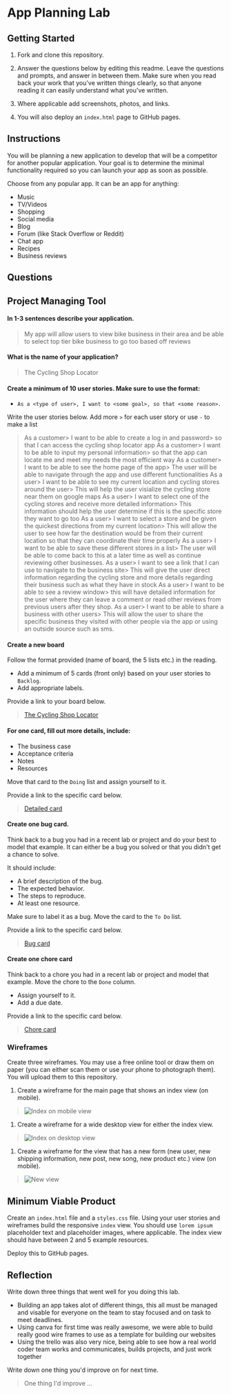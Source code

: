 # App Planning Lab

## Getting Started

1. Fork and clone this repository.

1. Answer the questions below by editing this readme. Leave the questions and prompts, and answer in between them. Make sure when you read back your work that you've written things clearly, so that anyone reading it can easily understand what you've written.

1. Where applicable add screenshots, photos, and links.

1. You will also deploy an `index.html` page to GitHub pages.

## Instructions

You will be planning a new application to develop that will be a competitor for another popular application. Your goal is to determine the minimal functionality required so you can launch your app as soon as possible.

Choose from any popular app. It can be an app for anything:

- Music
- TV/Videos
- Shopping
- Social media
- Blog
- Forum (like Stack Overflow or Reddit)
- Chat app
- Recipes
- Business reviews

## Questions

## Project Managing Tool

#### In 1-3 sentences describe your application.

> My app will allow users to view bike business in their area and be able to select top tier bike business to go too based off reviews

#### What is the name of your application?

> The Cycling Shop Locator

#### Create a minimum of 10 user stories. Make sure to use the format:

- `As a <type of user>, I want to <some goal>, so that <some reason>.`

Write the user stories below. Add more `>` for each user story or use `-` to make a list

> As a customer> I want to be able to create a log in and password> so that I can access the cycling shop locator app
> As a customer> I want to be able to input my personal information> so that the app can locate me and meet my needs the most efficient way
> As a customer> I want to be able to see the home page of the app> The user will be able to navigate through the app and use different functionalities
>As a user> I want to be able to see my current location and cycling stores around the user> This will help the user visialize the cycling store near them on google maps
>As a user> I want to select one of the cycling stores and receive more detailed information> This information should help the user determine if this is the specific store they want to go too
>As a user> I want to select a store and be given the quickest directions from my current location> This will allow the user to see how far the destination would be from their current location so that they can coordinate their time properly
>As a user> I want to be able to save these different stores in a list> The user will be able to come back to this at a later time as well as continue reviewing other  businesses.
>As a user> I want to see a link that I can use to navigate to the business site> This will give the user direct information regarding the cycling store and more details regarding their business such as what they have in stock
>As a user> I want to be able to see a review window> this will have detailed information for the user where they can leave a comment or read other reviews from previous users after they shop.
>As a user> I want to be able to share a business with other users> This will allow the user to share the specific business they visited with other people via the app or using an outside source such as sms.
#### Create a new board

Follow the format provided (name of board, the 5 lists etc.) in the reading.

- Add a minimum of 5 cards (front only) based on your user stories to `Backlog`.
- Add appropriate labels.

Provide a link to your board below.

> [The Cycling Shop Locator](https://trello.com/b/0fpjmbvd/backlog)

#### For one card, fill out more details, include:

- The business case
- Acceptance criteria
- Notes
- Resources

Move that card to the `Doing` list and assign yourself to it.

Provide a link to the specific card below.

> [Detailed card](https://trello.com/c/KMYhQrPi)

#### Create one bug card.

Think back to a bug you had in a recent lab or project and do your best to model that example.
It can either be a bug you solved or that you didn't get a chance to solve.

It should include:

- A brief description of the bug.
- The expected behavior.
- The steps to reproduce.
- At least one resource.

Make sure to label it as a bug. Move the card to the `To Do` list.

Provide a link to the specific card below.

> [Bug card](https://trello.com/c/wMB6WSbi)

#### Create one chore card

Think back to a chore you had in a recent lab or project and model that example. Move the chore to the `Done` column.

- Assign yourself to it.
- Add a due date.

Provide a link to the specific card below.

> [Chore card](https://trello.com/c/PqAUtBzP)

### Wireframes

Create three wireframes. You may use a free online tool or draw them on paper (you can either scan them or use your phone to photograph them). You will upload them to this repository.

1. Create a wireframe for the main page that shows an index view (on mobile).

> ![Index on mobile view](https://www.canva.com/design/DAFoD8yIPq8/PU6i9-K-KUUuIYHjQE2GqA/view?utm_content=DAFoD8yIPq8&utm_campaign=designshare&utm_medium=link&utm_source=publishsharelink)

1. Create a wireframe for a wide desktop view for either the index view.

> ![Index on desktop view](https://www.canva.com/design/DAFntBWGQs8/gg1unUXPJEUH38xESMLpuA/view?utm_content=DAFntBWGQs8&utm_campaign=designshare&utm_medium=link&utm_source=publishsharelink)

1. Create a wireframe for the view that has a new form (new user, new shipping information, new post, new song, new product etc.) view (on mobile).

> ![New view](https://cyclingapp.my.canva.site/)

## Minimum Viable Product

Create an `index.html` file and a `styles.css` file. Using your user stories and wireframes build the responsive `index` view. You should use `lorem ipsum` placeholder text and placeholder images, where applicable. The index view should have between 2 and 5 example resources.

Deploy this to GitHub pages.

## Reflection

Write down three things that went well for you doing this lab.
 
 - Building an app takes alot of different things, this all must be managed and visable for everyone on the team to stay focused and on task to meet deadlines.
 - Using canva for first time was really awesome, we were able to build really good wire frames to use as a template for building our websites
 - Using the trello was also very nice, being able to see how a real world coder team works and communicates, builds projects, and just work together

Write down one thing you'd improve on for next time.

> One thing I'd improve ...
